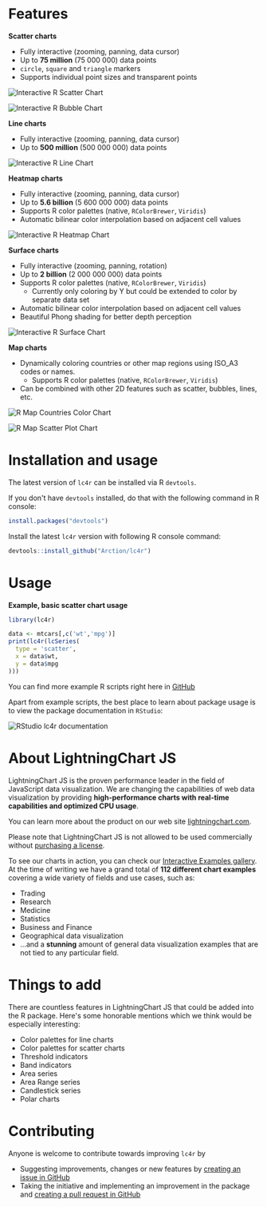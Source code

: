 # Features

**Scatter charts**

- Fully interactive (zooming, panning, data cursor)
- Up to **75 million** (75 000 000) data points
- `circle`, `square` and `triangle` markers
- Supports individual point sizes and transparent points

![Interactive R Scatter Chart](./readme/screenshots/scatter.jpeg)

![Interactive R Bubble Chart](./readme/screenshots/bubble.jpeg)

**Line charts**

- Fully interactive (zooming, panning, data cursor)
- Up to **500 million** (500 000 000) data points

![Interactive R Line Chart](./readme/screenshots/line.jpeg)

**Heatmap charts**

- Fully interactive (zooming, panning, data cursor)
- Up to **5.6 billion** (5 600 000 000) data points
- Supports R color palettes (native, `RColorBrewer`, `Viridis`)
- Automatic bilinear color interpolation based on adjacent cell values

![Interactive R Heatmap Chart](./readme/screenshots/heatmap.jpeg)

**Surface charts**

- Fully interactive (zooming, panning, rotation)
- Up to **2 billion** (2 000 000 000) data points
- Supports R color palettes (native, `RColorBrewer`, `Viridis`)
  - Currently only coloring by Y but could be extended to color by separate data set
- Automatic bilinear color interpolation based on adjacent cell values
- Beautiful Phong shading for better depth perception

![Interactive R Surface Chart](./readme/screenshots/surface.jpeg)

**Map charts**

- Dynamically coloring countries or other map regions using ISO_A3 codes or names.
  - Supports R color palettes (native, `RColorBrewer`, `Viridis`)
- Can be combined with other 2D features such as scatter, bubbles, lines, etc.

![R Map Countries Color Chart](./readme/screenshots/map-countries.png)

![R Map Scatter Plot Chart](./readme/screenshots/map-scatter.png)





# Installation and usage

The latest version of `lc4r` can be installed via R `devtools`.

If you don't have `devtools` installed, do that with the following command in R console:

```r
install.packages("devtools")
```

Install the latest `lc4r` version with following R console command:

```r
devtools::install_github("Arction/lc4r")
```

# Usage

**Example, basic scatter chart usage**

```r
library(lc4r)

data <- mtcars[,c('wt','mpg')]
print(lc4r(lcSeries(
  type = 'scatter',
  x = data$wt,
  y = data$mpg
)))
```

You can find more example R scripts right here in [GitHub](./examples)

Apart from example scripts, the best place to learn about package usage is to view the package documentation in `RStudio`:

![RStudio lc4r documentation](./readme/screenshots/package.png)

# About LightningChart JS

LightningChart JS is the proven performance leader in the field of JavaScript data visualization. We are changing the capabilities of web data visualization by providing **high-performance charts with real-time capabilities and optimized CPU usage**.

You can learn more about the product on our web site [lightningchart.com](https://www.arction.com/lightningchart-js/).

Please note that LightningChart JS is not allowed to be used commercially without [purchasing a license](https://www.arction.com/lightningchart-js-pricing/).

To see our charts in action, you can check our [Interactive Examples gallery](https://www.arction.com/lightningchart-js-interactive-examples/). At the time of writing we have a grand total of **112 different chart examples** covering a wide variety of fields and use cases, such as:

- Trading
- Research
- Medicine
- Statistics
- Business and Finance
- Geographical data visualization
- ...and a **stunning** amount of general data visualization examples that are not tied to any particular field.

# Things to add

There are countless features in LightningChart JS that could be added into the R package. Here's some honorable mentions which we think would be especially interesting:

- Color palettes for line charts
- Color palettes for scatter charts
- Threshold indicators
- Band indicators
- Area series
- Area Range series
- Candlestick series
- Polar charts

# Contributing

Anyone is welcome to contribute towards improving `lc4r` by

- Suggesting improvements, changes or new features by [creating an issue in GitHub](./readme/creating-issue.md)
- Taking the initiative and implementing an improvement in the package and [creating a pull request in GitHub](./readme/creating-pull-request.md)
